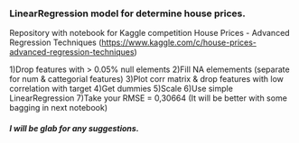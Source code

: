 ### LinearRegression model for determine house prices.
Repository with notebook for Kaggle competition House Prices - Advanced Regression Techniques (https://www.kaggle.com/c/house-prices-advanced-regression-techniques)

1)Drop features with > 0.05% null elements
2)Fill NA elemements (separate for num & cattegorial features)
3)Plot corr matrix & drop features with low correlation with target
4)Get dummies
5)Scale
6)Use simple LinearRegression
7)Take your RMSE = 0,30664 (It will be better with some bagging in next notebook)

##### I will be glab for any suggestions.
